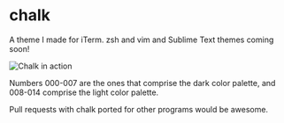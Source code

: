 chalk
=====

A theme I made for iTerm. zsh and vim and Sublime Text themes coming soon!

![Chalk in action](http://i.imgur.com/FHm1EpQ.png "Chalk")

Numbers 000-007 are the ones that comprise the dark color palette, and 008-014 comprise the light color palette.

Pull requests with chalk ported for other programs would be awesome.
